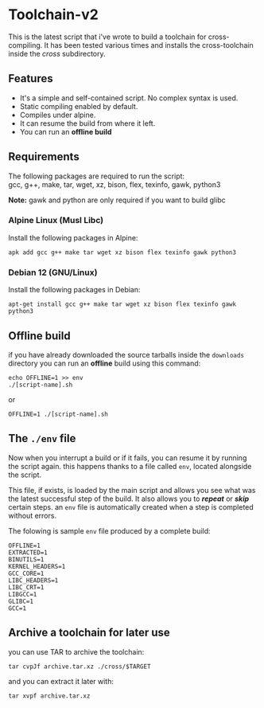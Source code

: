 # Toolchain-v2
This is the latest script that i've wrote to build a toolchain for cross-compiling.
It has been tested various times and installs the cross-toolchain inside the *cross* subdirectory.

## Features

* It's a simple and self-contained script. No complex syntax is used.
* Static compiling enabled by default.
* Compiles under alpine.
* It can resume the build from where it left.
* You can run an **offline build** 


## Requirements

The following packages are required to run the script: \
gcc, g++, make, tar, wget, xz, bison, flex, texinfo, gawk, python3


**Note:** gawk and python are only required if you want to build glibc

### Alpine Linux (Musl Libc)
Install the following packages in Alpine:

    apk add gcc g++ make tar wget xz bison flex texinfo gawk python3
    

###  Debian 12 (GNU/Linux)

Install the following packages in Debian:

    apt-get install gcc g++ make tar wget xz bison flex texinfo gawk python3

## Offline build
if you have already downloaded the source tarballs inside the `downloads` directory
you can run an **offline** build using this command:

    echo OFFLINE=1 >> env
    ./[script-name].sh


or

    OFFLINE=1 ./[script-name].sh

## The `./env` file
Now when you interrupt a build or if it fails, you can resume it by running the script again.
this happens thanks to a file called `env`, located alongside the script.

This file, if exists, is loaded by the main script and allows you see what was the latest successful step of the build. 
It also allows you to ***repeat*** or ***skip*** certain steps.
an `env` file is automatically created when a step is completed without errors.

The folowing is sample `env` file produced by a complete build:

```
OFFLINE=1
EXTRACTED=1
BINUTILS=1
KERNEL_HEADERS=1
GCC_CORE=1
LIBC_HEADERS=1
LIBC_CRT=1
LIBGCC=1
GLIBC=1
GCC=1

```

## Archive a toolchain for later use

you can use TAR to archive the toolchain:

    tar cvpJf archive.tar.xz ./cross/$TARGET
    
and you can extract it later with:

    tar xvpf archive.tar.xz
